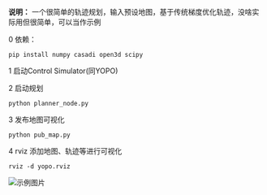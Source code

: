 **说明：**
一个很简单的轨迹规划，输入预设地图，基于传统梯度优化轨迹，没啥实际用但很简单，可以当作示例

0 依赖：
```
pip install numpy casadi open3d scipy
```
1 启动Control Simulator(同YOPO)

2 启动规划
```
python planner_node.py 
```
3 发布地图可视化
```
python pub_map.py
```
4 rviz 添加地图、轨迹等进行可视化

```
rviz -d yopo.rviz
```

![示例图片](vis.gif)
